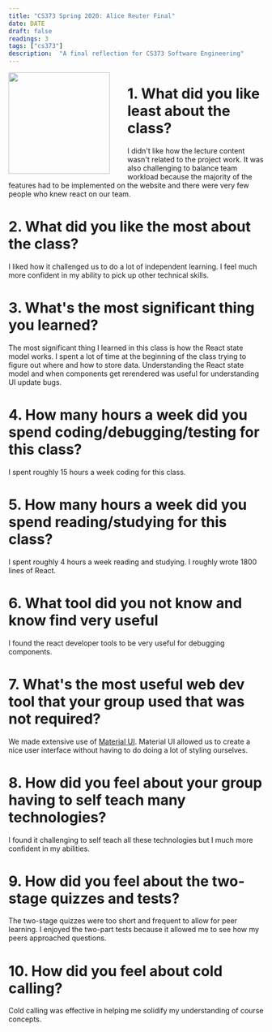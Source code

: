 ```yaml
---
title: "CS373 Spring 2020: Alice Reuter Final"
date: DATE
draft: false
readings: 3
tags: ["cs373"]
description:  "A final reflection for CS373 Software Engineering"
---
```


<img src="/img/cs373/linkedin.png" width="200" align="left" style="padding-right:2rem" />

# 1. What did you like least about the class?

I didn't like how the lecture content wasn't related to the project work. It was also challenging to balance team workload because the majority of the features had to be implemented on the website and there were very few people who knew react on our team.

# 2. What did you like the most about the class?

I liked how it challenged us to do a lot of independent learning. I feel much more confident in my ability to pick up other technical skills.

# 3. What's the most significant thing you learned?

The most significant thing I learned in this class is how the React state model works.  I spent a lot of time at the beginning of the class trying to figure out where and how to store data. Understanding the React state model and when components get rerendered was useful for understanding UI update bugs.

# 4. How many hours a week did you spend coding/debugging/testing for this class?

I spent roughly 15 hours a week coding for this class.

# 5. How many hours a week did you spend reading/studying for this class?

I spent roughly 4 hours a week reading and studying. I roughly wrote 1800 lines of React. 

# 6. What tool did you not know and know find very useful

I found the react developer tools to be very useful for debugging components.

# 7. What's the most useful web dev tool that your group used that was not required? 

We made extensive use of [Material UI](https://material-ui.com/). Material UI allowed us to create a nice user interface without having to do doing a lot of styling ourselves.

# 8. How did you feel about your group having to self teach many technologies?

I found it challenging to self teach all these technologies but I much more confident in my abilities.

# 9. How did you feel about the two-stage quizzes and tests?

The two-stage quizzes were too short and frequent to allow for peer learning. I enjoyed the two-part tests because it allowed me to see how my peers approached questions.

# 10. How did you feel about cold calling?

Cold calling was effective in helping me solidify my understanding of course concepts.
